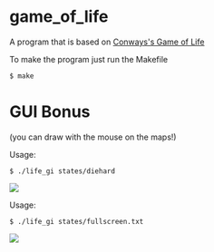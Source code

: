 # game_of_life

A program that is based on [Conways's Game of Life](https://en.wikipedia.org/wiki/Conway%27s_Game_of_Life)


To make the program just run the Makefile
```
$ make
```

# GUI Bonus
(you can draw with the mouse on the maps!)

Usage:
```
$ ./life_gi states/diehard
```

![](https://github.com/maxrantil/game_of_life/blob/main/gifs/diehard.gif)

Usage:
```
$ ./life_gi states/fullscreen.txt
```

![](https://github.com/maxrantil/game_of_life/blob/main/gifs/fullscreen.gif)
